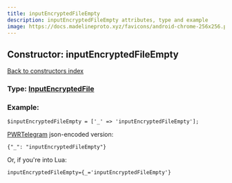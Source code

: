 ```yaml
---
title: inputEncryptedFileEmpty
description: inputEncryptedFileEmpty attributes, type and example
image: https://docs.madelineproto.xyz/favicons/android-chrome-256x256.png
---
```

## Constructor: inputEncryptedFileEmpty  
[Back to constructors index](index.md)






### Type: [InputEncryptedFile](../types/InputEncryptedFile.md)


### Example:

```
$inputEncryptedFileEmpty = ['_' => 'inputEncryptedFileEmpty'];
```  

[PWRTelegram](https://pwrtelegram.xyz) json-encoded version:

```
{"_": "inputEncryptedFileEmpty"}
```


Or, if you're into Lua:  


```
inputEncryptedFileEmpty={_='inputEncryptedFileEmpty'}

```


